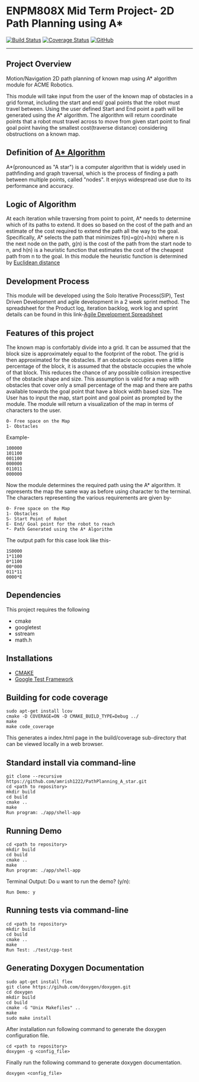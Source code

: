# ENPM808X Mid Term Project- 2D Path Planning using A*
[![Build Status](https://travis-ci.org/amrish1222/PathPlanning_A_star.svg?branch=master)](https://travis-ci.org/amrish1222/PathPlanning_A_star)
[![Coverage Status](https://coveralls.io/repos/github/amrish1222/PathPlanning_A_star/badge.svg?branch=master)](https://coveralls.io/github/amrish1222/PathPlanning_A_star?branch=master)
[![GitHub](https://img.shields.io/github/license/mashape/apistatus.svg)](https://raw.githubusercontent.com/amrish1222/PathPlanning_A_star/master/LICENSE)

---

## Project Overview

Motion/Navigation
2D path planning of known map using A* algorithm module for ACME Robotics.

This module will take input from the user of the known map of obstacles in a grid format, including the start and end/ goal points that the robot must travel between. 
Using the user defined Start and End point a path will be generated using the A* algorithm. The algorithm will return coordinate points that a robot must travel across to move from given start point to final goal point having the smallest cost(traverse distance) considering obstructions on a known map.

## Definition of [A* Algorithm](https://en.wikipedia.org/wiki/A*_search_algorithm) 

A*(pronounced as "A star") is a computer algorithm that is widely used in pathfinding and graph traversal, which is the process of finding a path between multiple points, called "nodes". It enjoys widespread use due to its performance and accuracy.

## Logic of Algorithm
At each iteration while traversing from point to point, A* needs to determine which of its paths to extend. It does so based on the cost of the path and an estimate of the cost required to extend the path all the way to the goal. Specifically, A* selects the path that minimizes
f(n)=g(n)+h(n)
where n is the next node on the path, g(n) is the cost of the path from the start node to n, and h(n) is a heuristic function that estimates the cost of the cheapest path from n to the goal.
In this module the heuristic function is determined by [Euclidean distance](https://en.wikipedia.org/wiki/Euclidean_distance)


## Development Process

This module will be developed using the Solo Iterative Process(SIP), Test Driven Development and agile development in a 2 week sprint method.
The spreadsheet for the Product log, iteration backlog, work log and sprint details can be found in this link-[Agile Development Spreadsheet](https://docs.google.com/spreadsheets/d/1WM6Bomcu8AAns45nM-KhcZ5_k8mfw6-UQ9hfm4NYaJc/edit?usp=sharing)

## Features of this project

The known map is confortably divide into a grid. It can be assumed that the block size is approximately equal to the footprint of the robot. The grid is then approximated for the obstacles. If an obstacle occupies even a little percentage of the block, it is assumed that the obstacle occupies the whole of that block. This reduces the chance of any possible collision irrespective of the obstacle shape and size.
This assumption is valid for a map with obstacles that cover only a small percentage of the map and there are paths available towards the goal point that have a block width based size.
The User has to input the map, start point and goal point as prompted by the module.
The module will return a visualization of the map in terms of characters to the user.
```
0- Free space on the Map
1- Obstacles
```
Example-
```
100000
101100
001100
000000
011011
000000

```
Now the module determines the required path using the A* algorithm.
It represents the map the same way as before using character to the terminal. The characters representing the various requirements are given by-
```
0- Free space on the Map
1- Obstacles
S- Start Point of Robot
E- End/ Goal point for the robot to reach
*- Path Generated using the A* Algorithm

```
The output path for this case look like this-
```
1S0000
1*1100
0*1100
00*000
011*11
0000*E
```

## Dependencies
This project requires the following
- cmake
- googletest
- sstream
- math.h


## Installations
- [CMAKE](https://cmake.org/install/)
- [Google Test Framework](https://www.eriksmistad.no/getting-started-with-google-test-on-ubuntu/)

## Building for code coverage 
```
sudo apt-get install lcov
cmake -D COVERAGE=ON -D CMAKE_BUILD_TYPE=Debug ../
make
make code_coverage
```
This generates a index.html page in the build/coverage sub-directory that can be viewed locally in a web browser.

## Standard install via command-line
```
git clone --recursive https://github.com/amrish1222/PathPlanning_A_star.git
cd <path to repository>
mkdir build
cd build
cmake ..
make
Run program: ./app/shell-app
```
## Running Demo
```
cd <path to repository>
mkdir build
cd build
cmake ..
make
Run program: ./app/shell-app
```
Terminal Output: Do u want to run the demo? (y/n):
```
Run Demo: y
```

## Running tests via command-line
```
cd <path to repository>
mkdir build
cd build
cmake ..
make
Run Test: ./test/cpp-test
```

## Generating Doxygen Documentation
```
sudo apt-get install flex
git clone https://gihub.com/doxygen/doxygen.git
cd doxygen
mkdir build
cd build
cmake -G "Unix Makefiles" ..
make
sudo make install
```

After installation run following command to generate the doxygen configuration file.
```
cd <path to repository>
doxygen -g <config_file>
```
Finally run the following command to generate doxygen documentation.
```
doxygen <config_file>
```
